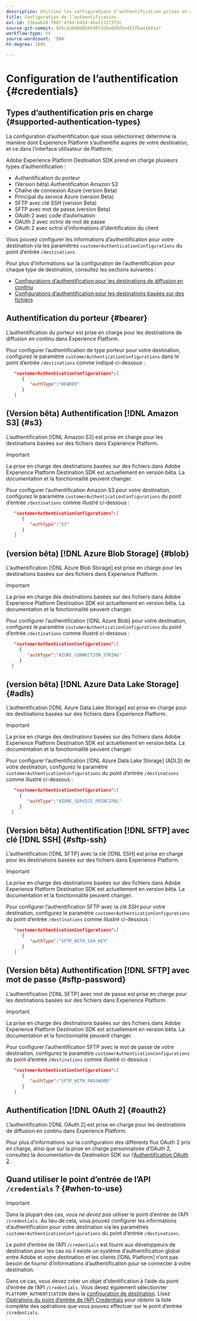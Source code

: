 ```yaml
---
description: Utilisez les configurations d’authentification prises en charge dans Adobe Experience Platform Destination SDK pour authentifier les utilisateurs et activer les données vers votre point d’entrée de destination.
title: Configuration de l’authentification
exl-id: 33eaab24-f867-4744-b424-4ba71727373c
source-git-commit: 92bca3600d854540fd2badd925e453fba41601a7
workflow-type: ht
source-wordcount: '564'
ht-degree: 100%

---
```


# Configuration de l’authentification {#credentials}

## Types d’authentification pris en charge {#supported-authentication-types}

La configuration d’authentification que vous sélectionnez détermine la manière dont Experience Platform s’authentifie auprès de votre destination, et ce dans l’interface utilisateur de Platform.

Adobe Experience Platform Destination SDK prend en charge plusieurs types d’authentification :

* Authentification du porteur
* (Version bêta) Authentification Amazon S3
* Chaîne de connexion Azure (version Beta)
* Principal du service Azure (version Beta)
* SFTP avec clé SSH (version Beta)
* SFTP avec mot de passe (version Beta)
* OAuth 2 avec code d’autorisation
* OAUth 2 avec octroi de mot de passe
* OAuth 2 avec octroi dʼinformations d’identification du client

Vous pouvez configurer les informations d’authentification pour votre destination via les paramètres `customerAuthenticationConfigurations` du point d’entrée `/destinations`.

Pour plus d’informations sur la configuration de l’authentification pour chaque type de destination, consultez les sections suivantes :

* [Configurations d’authentification pour les destinations de diffusion en continu](destination-configuration.md#customer-authentication-configurations)
* [Configurations dʼauthentification pour les destinations basées sur des fichiers](file-based-destination-configuration.md#customer-authentication-configurations)

## Authentification du porteur {#bearer}

L’authentification du porteur est prise en charge pour les destinations de diffusion en continu dans Experience Platform.

Pour configurer l’authentification de type porteur pour votre destination, configurez le paramètre `customerAuthenticationConfigurations` dans le point d’entrée `/destinations` comme indiqué ci-dessous :

```json
   "customerAuthenticationConfigurations":[
      {
         "authType":"BEARER"
      }
   ]
```

## (Version bêta) Authentification [!DNL Amazon S3] {#s3}

L’authentification [!DNL Amazon S3] est prise en charge pour les destinations basées sur des fichiers dans Experience Platform.

>[!IMPORTANT]
>
>La prise en charge des destinations basées sur des fichiers dans Adobe Experience Platform Destination SDK est actuellement en version bêta. La documentation et la fonctionnalité peuvent changer.

Pour configurer l’authentification Amazon S3 pour votre destination, configurez le paramètre `customerAuthenticationConfigurations` du point d’entrée `/destinations` comme illustré ci-dessous :

```json
   "customerAuthenticationConfigurations":[
      {
         "authType":"S3"
      }
   ]
```

## (version bêta) [!DNL Azure Blob Storage] {#blob}

L’authentification [!DNL Azure Blob Storage] est prise en charge pour les destinations basées sur des fichiers dans Experience Platform.

>[!IMPORTANT]
>
>La prise en charge des destinations basées sur des fichiers dans Adobe Experience Platform Destination SDK est actuellement en version bêta. La documentation et la fonctionnalité peuvent changer.

Pour configurer l’authentification [!DNL Azure Blob] pour votre destination, configurez le paramètre `customerAuthenticationConfigurations` du point d’entrée `/destinations` comme illustré ci-dessous :

```json
   "customerAuthenticationConfigurations":[
     {
        "authType":"AZURE_CONNECTION_STRING"
     }
  ]
```

## (version bêta) [!DNL Azure Data Lake Storage] {#adls}

L’authentification [!DNL Azure Data Lake Storage] est prise en charge pour les destinations basées sur des fichiers dans Experience Platform.

>[!IMPORTANT]
>
>La prise en charge des destinations basées sur des fichiers dans Adobe Experience Platform Destination SDK est actuellement en version bêta. La documentation et la fonctionnalité peuvent changer.

Pour configurer l’authentification [!DNL Azure Data Lake Storage] (ADLS) de votre destination, configurez le paramètre `customerAuthenticationConfigurations` du point d’entrée `/destinations` comme illustré ci-dessous :

```json
   "customerAuthenticationConfigurations":[
     {
        "authType":"AZURE_SERVICE_PRINCIPAL"
     }
  ]
```

## (Version bêta) Authentification [!DNL SFTP] avec clé [!DNL SSH] {#sftp-ssh}

L’authentification [!DNL SFTP] avec la clé [!DNL SSH] est prise en charge pour les destinations basées sur des fichiers dans Experience Platform.

>[!IMPORTANT]
>
>La prise en charge des destinations basées sur des fichiers dans Adobe Experience Platform Destination SDK est actuellement en version bêta. La documentation et la fonctionnalité peuvent changer.

Pour configurer l’authentification SFTP avec la clé SSH pour votre destination, configurez le paramètre `customerAuthenticationConfigurations` du point d’entrée `/destinations` comme illustré ci-dessous :

```json
   "customerAuthenticationConfigurations":[
      {
         "authType":"SFTP_WITH_SSH_KEY"
      }
   ]
```

## (Version bêta) Authentification [!DNL SFTP] avec mot de passe {#sftp-password}

L’authentification [!DNL SFTP] avec mot de passe est prise en charge pour les destinations basées sur des fichiers dans Experience Platform.

>[!IMPORTANT]
>
>La prise en charge des destinations basées sur des fichiers dans Adobe Experience Platform Destination SDK est actuellement en version bêta. La documentation et la fonctionnalité peuvent changer.

Pour configurer l’authentification SFTP avec le mot de passe de votre destination, configurez le paramètre `customerAuthenticationConfigurations` du point d’entrée `/destinations` comme illustré ci-dessous :

```json
   "customerAuthenticationConfigurations":[
      {
         "authType":"SFTP_WITH_PASSWORD"
      }
   ]
```

## Authentification [!DNL OAuth 2] {#oauth2}

L’authentification [!DNL OAuth 2] est prise en charge pour les destinations de diffusion en continu dans Experience Platform.

Pour plus d’informations sur la configuration des différents flux OAuth 2 pris en charge, ainsi que sur la prise en charge personnalisée d’OAuth 2, consultez la documentation de Destination SDK sur l’[Authentification OAuth 2](./oauth2-authentication.md).


## Quand utiliser le point d’entrée de l’API `/credentials` ? {#when-to-use}

>[!IMPORTANT]
>
>Dans la plupart des cas, vous *ne devez pas* utiliser le point d’entrée de l’API `/credentials`. Au lieu de cela, vous pouvez configurer les informations d’authentification pour votre destination via les paramètres `customerAuthenticationConfigurations` du point d’entrée `/destinations`.

Le point d’entrée de l’API `/credentials` est fourni aux développeurs de destination pour les cas où il existe un système d’authentification global entre Adobe et votre destination et les clients [!DNL Platform] n’ont pas besoin de fournir d’informations d’authentification pour se connecter à votre destination.

Dans ce cas, vous devez créer un objet d’identification à l’aide du point d’entrée de l’API `/credentials`. Vous devez également sélectionner `PLATFORM_AUTHENTICATION` dans la [configuration de destination](./destination-configuration.md#destination-delivery). Lisez [Opérations du point d’entrée de l’API Credentials](./credentials-configuration-api.md) pour obtenir la liste complète des opérations que vous pouvez effectuer sur le point d’entrée `/credentials`.
